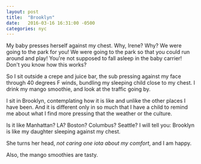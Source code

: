 ```yaml
---
layout: post
title:  "Brooklyn"
date:   2016-03-16 16:31:00 -0500
categories: nyc
---
```

My baby presses herself against my chest. Why, Irene? Why? We were going to the park for you! We were going to the park so that you could run around and play! You're not supposed to fall asleep in the baby carrier! Don't you know how this works?

So I sit outside a crepe and juice bar, the sub pressing against my face through 40 degrees F winds, bundling my sleeping child close to my chest. I drink my mango smoothie, and look at the traffic going by.

I sit in Brooklyn, contemplating how it is like and unlike the other places I have been. And it is different only in so much that I have a child to remind me about what I find more pressing that the weather or the culture.

Is it like Manhattan? LA? Boston? Columbus? Seattle? I will tell you: Brooklyn is like my daughter sleeping against my chest.

She turns her head, *not caring one iota about my comfort*, and I am happy.

Also, the mango smoothies are tasty.
